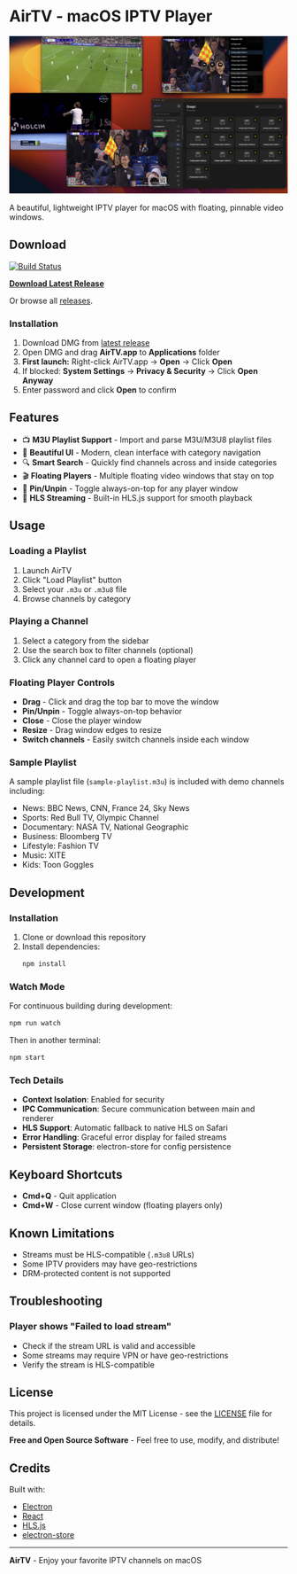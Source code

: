 # AirTV - macOS IPTV Player

![AirTV Screenshot](screenshot.png)

A beautiful, lightweight IPTV player for macOS with floating, pinnable video windows.

## Download

[![Build Status](https://github.com/ashuraits/airtv/actions/workflows/build.yml/badge.svg)](https://github.com/ashuraits/airtv/actions)

**[Download Latest Release](https://github.com/ashuraits/airtv/releases/latest)**

Or browse all [releases](https://github.com/ashuraits/airtv/releases).

### Installation

1. Download DMG from [latest release](https://github.com/ashuraits/airtv/releases/latest)
2. Open DMG and drag **AirTV.app** to **Applications** folder
3. **First launch:** Right-click AirTV.app → **Open** → Click **Open**
4. If blocked: **System Settings** → **Privacy & Security** → Click **Open Anyway**
5. Enter password and click **Open** to confirm

## Features

- 📺 **M3U Playlist Support** - Import and parse M3U/M3U8 playlist files
- 🎨 **Beautiful UI** - Modern, clean interface with category navigation
- 🔍 **Smart Search** - Quickly find channels across and inside categories
- 🎬 **Floating Players** - Multiple floating video windows that stay on top
- 📌 **Pin/Unpin** - Toggle always-on-top for any player window
- 🎯 **HLS Streaming** - Built-in HLS.js support for smooth playback

## Usage

### Loading a Playlist

1. Launch AirTV
2. Click "Load Playlist" button
3. Select your `.m3u` or `.m3u8` file
4. Browse channels by category

### Playing a Channel

1. Select a category from the sidebar
2. Use the search box to filter channels (optional)
3. Click any channel card to open a floating player

### Floating Player Controls

- **Drag** - Click and drag the top bar to move the window
- **Pin/Unpin** - Toggle always-on-top behavior
- **Close** - Close the player window
- **Resize** - Drag window edges to resize
- **Switch channels** - Easily switch channels inside each window

### Sample Playlist

A sample playlist file (`sample-playlist.m3u`) is included with demo channels including:
- News: BBC News, CNN, France 24, Sky News
- Sports: Red Bull TV, Olympic Channel
- Documentary: NASA TV, National Geographic
- Business: Bloomberg TV
- Lifestyle: Fashion TV
- Music: XITE
- Kids: Toon Goggles


## Development

### Installation

1. Clone or download this repository
2. Install dependencies:
   ```bash
   npm install
   ```

### Watch Mode

For continuous building during development:
```bash
npm run watch
```

Then in another terminal:
```bash
npm start
```

### Tech Details

- **Context Isolation**: Enabled for security
- **IPC Communication**: Secure communication between main and renderer
- **HLS Support**: Automatic fallback to native HLS on Safari
- **Error Handling**: Graceful error display for failed streams
- **Persistent Storage**: electron-store for config persistence

## Keyboard Shortcuts

- **Cmd+Q** - Quit application
- **Cmd+W** - Close current window (floating players only)

## Known Limitations

- Streams must be HLS-compatible (`.m3u8` URLs)
- Some IPTV providers may have geo-restrictions
- DRM-protected content is not supported

## Troubleshooting

### Player shows "Failed to load stream"
- Check if the stream URL is valid and accessible
- Some streams may require VPN or have geo-restrictions
- Verify the stream is HLS-compatible

## License

This project is licensed under the MIT License - see the [LICENSE](LICENSE) file for details.

**Free and Open Source Software** - Feel free to use, modify, and distribute!

## Credits

Built with:
- [Electron](https://www.electronjs.org/)
- [React](https://react.dev/)
- [HLS.js](https://github.com/video-dev/hls.js/)
- [electron-store](https://github.com/sindresorhus/electron-store)

---

**AirTV** - Enjoy your favorite IPTV channels on macOS
